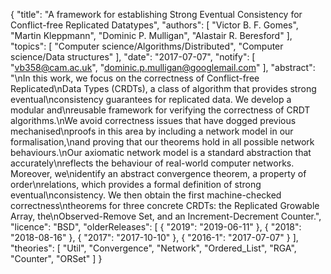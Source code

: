 {
    "title": "A framework for establishing Strong Eventual Consistency for Conflict-free Replicated Datatypes",
    "authors": [
        "Victor B. F. Gomes",
        "Martin Kleppmann",
        "Dominic P. Mulligan",
        "Alastair R. Beresford"
    ],
    "topics": [
        "Computer science/Algorithms/Distributed",
        "Computer science/Data structures"
    ],
    "date": "2017-07-07",
    "notify": [
        "vb358@cam.ac.uk",
        "dominic.p.mulligan@googlemail.com"
    ],
    "abstract": "\nIn this work, we focus on the correctness of Conflict-free Replicated\nData Types (CRDTs), a class of algorithm that provides strong eventual\nconsistency guarantees for replicated data. We develop a modular and\nreusable framework for verifying the correctness of CRDT algorithms.\nWe avoid correctness issues that have dogged previous mechanised\nproofs in this area by including a network model in our formalisation,\nand proving that our theorems hold in all possible network behaviours.\nOur axiomatic network model is a standard abstraction that accurately\nreflects the behaviour of real-world computer networks. Moreover, we\nidentify an abstract convergence theorem, a property of order\nrelations, which provides a formal definition of strong eventual\nconsistency. We then obtain the first machine-checked correctness\ntheorems for three concrete CRDTs: the Replicated Growable Array, the\nObserved-Remove Set, and an Increment-Decrement Counter.",
    "licence": "BSD",
    "olderReleases": [
        {
            "2019": "2019-06-11"
        },
        {
            "2018": "2018-08-16"
        },
        {
            "2017": "2017-10-10"
        },
        {
            "2016-1": "2017-07-07"
        }
    ],
    "theories": [
        "Util",
        "Convergence",
        "Network",
        "Ordered_List",
        "RGA",
        "Counter",
        "ORSet"
    ]
}